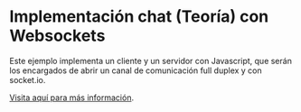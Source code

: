 # Implementación chat (Teoría) con Websockets

Este ejemplo implementa un cliente y un servidor con Javascript, que serán los encargados de abrir un canal de comunicación full duplex y con socket.io.

[Visita aquí para más información](https://fifty5.biz/posts/javascript/entendiendo-el-protocolo-websocket-con-chat-en-javascript-y-docker/).
